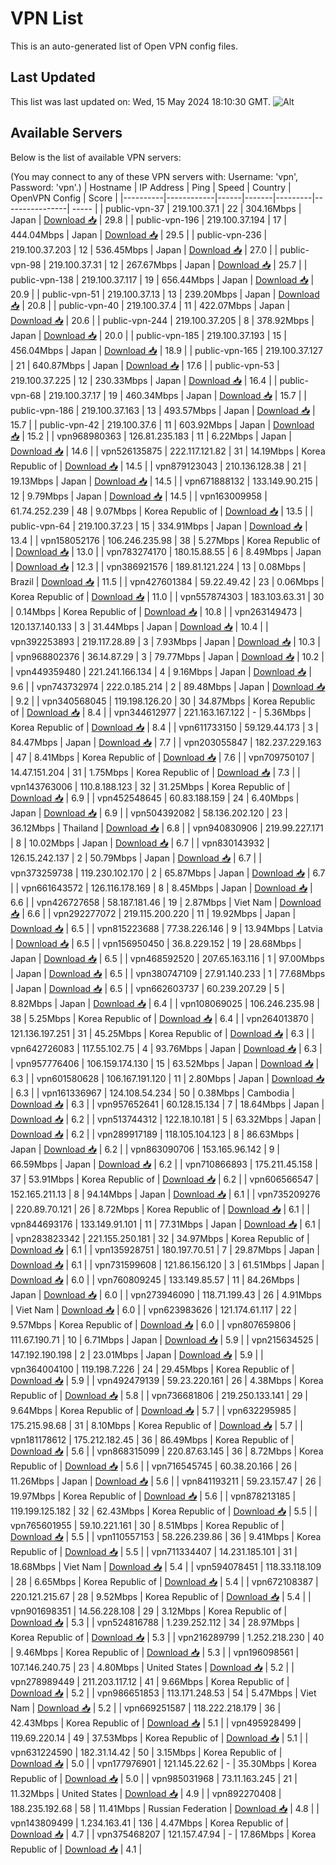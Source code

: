 # VPN List

This is an auto-generated list of Open VPN config files.

## Last Updated

This list was last updated on: Wed, 15 May 2024 18:10:30 GMT.
![Alt](https://repobeats.axiom.co/api/embed/186b98318ef1479477931607c1ad7d823f12451f.svg "Repobeats analytics image")

## Available Servers

Below is the list of available VPN servers:

(You may connect to any of these VPN servers with: Username: 'vpn', Password: 'vpn'.)
| Hostname | IP Address | Ping | Speed | Country | OpenVPN Config | Score |
|----------|------------|------|-------|---------|----------------| ----- |
| public-vpn-37 | 219.100.37.1 | 22 | 304.16Mbps | Japan | [Download 📥](./configs/server_0_JP.ovpn) | 29.8 |
| public-vpn-196 | 219.100.37.194 | 17 | 444.04Mbps | Japan | [Download 📥](./configs/server_1_JP.ovpn) | 29.5 |
| public-vpn-236 | 219.100.37.203 | 12 | 536.45Mbps | Japan | [Download 📥](./configs/server_2_JP.ovpn) | 27.0 |
| public-vpn-98 | 219.100.37.31 | 12 | 267.67Mbps | Japan | [Download 📥](./configs/server_3_JP.ovpn) | 25.7 |
| public-vpn-138 | 219.100.37.117 | 19 | 656.44Mbps | Japan | [Download 📥](./configs/server_4_JP.ovpn) | 20.9 |
| public-vpn-51 | 219.100.37.13 | 13 | 239.20Mbps | Japan | [Download 📥](./configs/server_5_JP.ovpn) | 20.8 |
| public-vpn-40 | 219.100.37.4 | 11 | 422.07Mbps | Japan | [Download 📥](./configs/server_6_JP.ovpn) | 20.6 |
| public-vpn-244 | 219.100.37.205 | 8 | 378.92Mbps | Japan | [Download 📥](./configs/server_7_JP.ovpn) | 20.0 |
| public-vpn-185 | 219.100.37.193 | 15 | 456.04Mbps | Japan | [Download 📥](./configs/server_8_JP.ovpn) | 18.9 |
| public-vpn-165 | 219.100.37.127 | 21 | 640.87Mbps | Japan | [Download 📥](./configs/server_9_JP.ovpn) | 17.6 |
| public-vpn-53 | 219.100.37.225 | 12 | 230.33Mbps | Japan | [Download 📥](./configs/server_10_JP.ovpn) | 16.4 |
| public-vpn-68 | 219.100.37.17 | 19 | 460.34Mbps | Japan | [Download 📥](./configs/server_11_JP.ovpn) | 15.7 |
| public-vpn-186 | 219.100.37.163 | 13 | 493.57Mbps | Japan | [Download 📥](./configs/server_12_JP.ovpn) | 15.7 |
| public-vpn-42 | 219.100.37.6 | 11 | 603.92Mbps | Japan | [Download 📥](./configs/server_13_JP.ovpn) | 15.2 |
| vpn968980363 | 126.81.235.183 | 11 | 6.22Mbps | Japan | [Download 📥](./configs/server_14_JP.ovpn) | 14.6 |
| vpn526135875 | 222.117.121.82 | 31 | 14.19Mbps | Korea Republic of | [Download 📥](./configs/server_15_KR.ovpn) | 14.5 |
| vpn879123043 | 210.136.128.38 | 21 | 19.13Mbps | Japan | [Download 📥](./configs/server_16_JP.ovpn) | 14.5 |
| vpn671888132 | 133.149.90.215 | 12 | 9.79Mbps | Japan | [Download 📥](./configs/server_17_JP.ovpn) | 14.5 |
| vpn163009958 | 61.74.252.239 | 48 | 9.07Mbps | Korea Republic of | [Download 📥](./configs/server_18_KR.ovpn) | 13.5 |
| public-vpn-64 | 219.100.37.23 | 15 | 334.91Mbps | Japan | [Download 📥](./configs/server_19_JP.ovpn) | 13.4 |
| vpn158052176 | 106.246.235.98 | 38 | 5.27Mbps | Korea Republic of | [Download 📥](./configs/server_20_KR.ovpn) | 13.0 |
| vpn783274170 | 180.15.88.55 | 6 | 8.49Mbps | Japan | [Download 📥](./configs/server_21_JP.ovpn) | 12.3 |
| vpn386921576 | 189.81.121.224 | 13 | 0.08Mbps | Brazil | [Download 📥](./configs/server_22_BR.ovpn) | 11.5 |
| vpn427601384 | 59.22.49.42 | 23 | 0.06Mbps | Korea Republic of | [Download 📥](./configs/server_23_KR.ovpn) | 11.0 |
| vpn557874303 | 183.103.63.31 | 30 | 0.14Mbps | Korea Republic of | [Download 📥](./configs/server_24_KR.ovpn) | 10.8 |
| vpn263149473 | 120.137.140.133 | 3 | 31.44Mbps | Japan | [Download 📥](./configs/server_25_JP.ovpn) | 10.4 |
| vpn392253893 | 219.117.28.89 | 3 | 7.93Mbps | Japan | [Download 📥](./configs/server_26_JP.ovpn) | 10.3 |
| vpn968802376 | 36.14.87.29 | 3 | 79.77Mbps | Japan | [Download 📥](./configs/server_27_JP.ovpn) | 10.2 |
| vpn449359480 | 221.241.166.134 | 4 | 9.16Mbps | Japan | [Download 📥](./configs/server_28_JP.ovpn) | 9.6 |
| vpn743732974 | 222.0.185.214 | 2 | 89.48Mbps | Japan | [Download 📥](./configs/server_29_JP.ovpn) | 9.2 |
| vpn340568045 | 119.198.126.20 | 30 | 34.87Mbps | Korea Republic of | [Download 📥](./configs/server_30_KR.ovpn) | 8.4 |
| vpn344612977 | 221.163.167.122 | - | 5.36Mbps | Korea Republic of | [Download 📥](./configs/server_31_KR.ovpn) | 8.4 |
| vpn611733150 | 59.129.44.173 | 3 | 84.47Mbps | Japan | [Download 📥](./configs/server_32_JP.ovpn) | 7.7 |
| vpn203055847 | 182.237.229.163 | 47 | 8.41Mbps | Korea Republic of | [Download 📥](./configs/server_33_KR.ovpn) | 7.6 |
| vpn709750107 | 14.47.151.204 | 31 | 1.75Mbps | Korea Republic of | [Download 📥](./configs/server_34_KR.ovpn) | 7.3 |
| vpn143763006 | 110.8.188.123 | 32 | 31.25Mbps | Korea Republic of | [Download 📥](./configs/server_35_KR.ovpn) | 6.9 |
| vpn452548645 | 60.83.188.159 | 24 | 6.40Mbps | Japan | [Download 📥](./configs/server_36_JP.ovpn) | 6.9 |
| vpn504392082 | 58.136.202.120 | 23 | 36.12Mbps | Thailand | [Download 📥](./configs/server_37_TH.ovpn) | 6.8 |
| vpn940830906 | 219.99.227.171 | 8 | 10.02Mbps | Japan | [Download 📥](./configs/server_38_JP.ovpn) | 6.7 |
| vpn830143932 | 126.15.242.137 | 2 | 50.79Mbps | Japan | [Download 📥](./configs/server_39_JP.ovpn) | 6.7 |
| vpn373259738 | 119.230.102.170 | 2 | 65.87Mbps | Japan | [Download 📥](./configs/server_40_JP.ovpn) | 6.7 |
| vpn661643572 | 126.116.178.169 | 8 | 8.45Mbps | Japan | [Download 📥](./configs/server_41_JP.ovpn) | 6.6 |
| vpn426727658 | 58.187.181.46 | 19 | 2.87Mbps | Viet Nam | [Download 📥](./configs/server_42_VN.ovpn) | 6.6 |
| vpn292277072 | 219.115.200.220 | 11 | 19.92Mbps | Japan | [Download 📥](./configs/server_43_JP.ovpn) | 6.5 |
| vpn815223688 | 77.38.226.146 | 9 | 13.94Mbps | Latvia | [Download 📥](./configs/server_44_LV.ovpn) | 6.5 |
| vpn156950450 | 36.8.229.152 | 19 | 28.68Mbps | Japan | [Download 📥](./configs/server_45_JP.ovpn) | 6.5 |
| vpn468592520 | 207.65.163.116 | 1 | 97.00Mbps | Japan | [Download 📥](./configs/server_46_JP.ovpn) | 6.5 |
| vpn380747109 | 27.91.140.233 | 1 | 77.68Mbps | Japan | [Download 📥](./configs/server_47_JP.ovpn) | 6.5 |
| vpn662603737 | 60.239.207.29 | 5 | 8.82Mbps | Japan | [Download 📥](./configs/server_48_JP.ovpn) | 6.4 |
| vpn108069025 | 106.246.235.98 | 38 | 5.25Mbps | Korea Republic of | [Download 📥](./configs/server_49_KR.ovpn) | 6.4 |
| vpn264013870 | 121.136.197.251 | 31 | 45.25Mbps | Korea Republic of | [Download 📥](./configs/server_50_KR.ovpn) | 6.3 |
| vpn642726083 | 117.55.102.75 | 4 | 93.76Mbps | Japan | [Download 📥](./configs/server_51_JP.ovpn) | 6.3 |
| vpn957776406 | 106.159.174.130 | 15 | 63.52Mbps | Japan | [Download 📥](./configs/server_52_JP.ovpn) | 6.3 |
| vpn601580628 | 106.167.191.120 | 11 | 2.80Mbps | Japan | [Download 📥](./configs/server_53_JP.ovpn) | 6.3 |
| vpn161336967 | 124.108.54.234 | 50 | 0.38Mbps | Cambodia | [Download 📥](./configs/server_54_KH.ovpn) | 6.3 |
| vpn957652641 | 60.128.15.134 | 7 | 18.64Mbps | Japan | [Download 📥](./configs/server_55_JP.ovpn) | 6.2 |
| vpn513744312 | 122.18.10.181 | 5 | 63.32Mbps | Japan | [Download 📥](./configs/server_56_JP.ovpn) | 6.2 |
| vpn289917189 | 118.105.104.123 | 8 | 86.63Mbps | Japan | [Download 📥](./configs/server_57_JP.ovpn) | 6.2 |
| vpn863090706 | 153.165.96.142 | 9 | 66.59Mbps | Japan | [Download 📥](./configs/server_58_JP.ovpn) | 6.2 |
| vpn710866893 | 175.211.45.158 | 37 | 53.91Mbps | Korea Republic of | [Download 📥](./configs/server_59_KR.ovpn) | 6.2 |
| vpn606566547 | 152.165.211.13 | 8 | 94.14Mbps | Japan | [Download 📥](./configs/server_60_JP.ovpn) | 6.1 |
| vpn735209276 | 220.89.70.121 | 26 | 8.72Mbps | Korea Republic of | [Download 📥](./configs/server_61_KR.ovpn) | 6.1 |
| vpn844693176 | 133.149.91.101 | 11 | 77.31Mbps | Japan | [Download 📥](./configs/server_62_JP.ovpn) | 6.1 |
| vpn283823342 | 221.155.250.181 | 32 | 34.97Mbps | Korea Republic of | [Download 📥](./configs/server_63_KR.ovpn) | 6.1 |
| vpn135928751 | 180.197.70.51 | 7 | 29.87Mbps | Japan | [Download 📥](./configs/server_64_JP.ovpn) | 6.1 |
| vpn731599608 | 121.86.156.120 | 3 | 61.51Mbps | Japan | [Download 📥](./configs/server_65_JP.ovpn) | 6.0 |
| vpn760809245 | 133.149.85.57 | 11 | 84.26Mbps | Japan | [Download 📥](./configs/server_66_JP.ovpn) | 6.0 |
| vpn273946090 | 118.71.199.43 | 26 | 4.91Mbps | Viet Nam | [Download 📥](./configs/server_67_VN.ovpn) | 6.0 |
| vpn623983626 | 121.174.61.117 | 22 | 9.57Mbps | Korea Republic of | [Download 📥](./configs/server_68_KR.ovpn) | 6.0 |
| vpn807659806 | 111.67.190.71 | 10 | 6.71Mbps | Japan | [Download 📥](./configs/server_69_JP.ovpn) | 5.9 |
| vpn215634525 | 147.192.190.198 | 2 | 23.01Mbps | Japan | [Download 📥](./configs/server_70_JP.ovpn) | 5.9 |
| vpn364004100 | 119.198.7.226 | 24 | 29.45Mbps | Korea Republic of | [Download 📥](./configs/server_71_KR.ovpn) | 5.9 |
| vpn492479139 | 59.23.220.161 | 26 | 4.38Mbps | Korea Republic of | [Download 📥](./configs/server_72_KR.ovpn) | 5.8 |
| vpn736681806 | 219.250.133.141 | 29 | 9.64Mbps | Korea Republic of | [Download 📥](./configs/server_73_KR.ovpn) | 5.7 |
| vpn632295985 | 175.215.98.68 | 31 | 8.10Mbps | Korea Republic of | [Download 📥](./configs/server_74_KR.ovpn) | 5.7 |
| vpn181178612 | 175.212.182.45 | 36 | 86.49Mbps | Korea Republic of | [Download 📥](./configs/server_75_KR.ovpn) | 5.6 |
| vpn868315099 | 220.87.63.145 | 36 | 8.72Mbps | Korea Republic of | [Download 📥](./configs/server_76_KR.ovpn) | 5.6 |
| vpn716545745 | 60.38.20.166 | 26 | 11.26Mbps | Japan | [Download 📥](./configs/server_77_JP.ovpn) | 5.6 |
| vpn841193211 | 59.23.157.47 | 26 | 19.97Mbps | Korea Republic of | [Download 📥](./configs/server_78_KR.ovpn) | 5.6 |
| vpn878213185 | 119.199.125.182 | 32 | 62.43Mbps | Korea Republic of | [Download 📥](./configs/server_79_KR.ovpn) | 5.5 |
| vpn765601955 | 59.10.221.161 | 30 | 8.51Mbps | Korea Republic of | [Download 📥](./configs/server_80_KR.ovpn) | 5.5 |
| vpn110557153 | 58.226.239.86 | 36 | 9.41Mbps | Korea Republic of | [Download 📥](./configs/server_81_KR.ovpn) | 5.5 |
| vpn711334407 | 14.231.185.101 | 31 | 18.68Mbps | Viet Nam | [Download 📥](./configs/server_82_VN.ovpn) | 5.4 |
| vpn594078451 | 118.33.118.109 | 28 | 6.65Mbps | Korea Republic of | [Download 📥](./configs/server_83_KR.ovpn) | 5.4 |
| vpn672108387 | 220.121.215.67 | 28 | 9.52Mbps | Korea Republic of | [Download 📥](./configs/server_84_KR.ovpn) | 5.4 |
| vpn901698351 | 14.56.228.108 | 29 | 3.12Mbps | Korea Republic of | [Download 📥](./configs/server_85_KR.ovpn) | 5.3 |
| vpn524816788 | 1.239.252.112 | 34 | 28.97Mbps | Korea Republic of | [Download 📥](./configs/server_86_KR.ovpn) | 5.3 |
| vpn216289799 | 1.252.218.230 | 40 | 9.46Mbps | Korea Republic of | [Download 📥](./configs/server_87_KR.ovpn) | 5.3 |
| vpn196098561 | 107.146.240.75 | 23 | 4.80Mbps | United States | [Download 📥](./configs/server_88_US.ovpn) | 5.2 |
| vpn278989449 | 211.203.117.12 | 41 | 9.66Mbps | Korea Republic of | [Download 📥](./configs/server_89_KR.ovpn) | 5.2 |
| vpn986651853 | 113.171.248.53 | 54 | 5.47Mbps | Viet Nam | [Download 📥](./configs/server_90_VN.ovpn) | 5.2 |
| vpn669251587 | 118.222.218.179 | 36 | 42.43Mbps | Korea Republic of | [Download 📥](./configs/server_91_KR.ovpn) | 5.1 |
| vpn495928499 | 119.69.220.14 | 49 | 37.53Mbps | Korea Republic of | [Download 📥](./configs/server_92_KR.ovpn) | 5.1 |
| vpn631224590 | 182.31.14.42 | 50 | 3.15Mbps | Korea Republic of | [Download 📥](./configs/server_93_KR.ovpn) | 5.0 |
| vpn177976901 | 121.145.22.62 | - | 35.30Mbps | Korea Republic of | [Download 📥](./configs/server_94_KR.ovpn) | 5.0 |
| vpn985031968 | 73.11.163.245 | 21 | 11.32Mbps | United States | [Download 📥](./configs/server_95_US.ovpn) | 4.9 |
| vpn892270408 | 188.235.192.68 | 58 | 11.41Mbps | Russian Federation | [Download 📥](./configs/server_96_RU.ovpn) | 4.8 |
| vpn143809499 | 1.234.163.41 | 136 | 4.47Mbps | Korea Republic of | [Download 📥](./configs/server_97_KR.ovpn) | 4.7 |
| vpn375468207 | 121.157.47.94 | - | 17.86Mbps | Korea Republic of | [Download 📥](./configs/server_98_KR.ovpn) | 4.1 |
